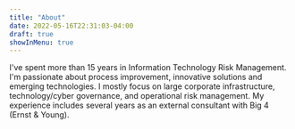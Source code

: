 ```yaml
---
title: "About"
date: 2022-05-16T22:31:03-04:00
draft: true
showInMenu: true
---
```


I've spent more than 15 years in  Information Technology Risk Management. I'm passionate about process improvement, innovative solutions and emerging technologies. I mostly focus on large corporate infrastructure,  technology/cyber governance, and operational risk management. My experience includes several years as an external consultant with  Big 4 (Ernst & Young).